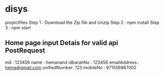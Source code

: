 # disys
projectfiles
Step 1 : Download the Zip file and Unzip
Step 2 : npm install
Step 3 : npm start


Home page input Detais for valid api PostRequest
----------------------------
eid          :    123456
name         :    hemanand
idbarahNo    :    123456
emailAddress :    hema@gmail.com
unifiedNumber:    123
mobileNo     :    971556987002
